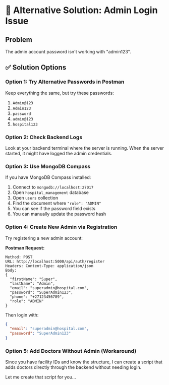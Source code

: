 # 🔐 Alternative Solution: Admin Login Issue

## Problem
The admin account password isn't working with "admin123".

## ✅ Solution Options

### **Option 1: Try Alternative Passwords in Postman**

Keep everything the same, but try these passwords:

1. `Admin@123`
2. `Admin123`  
3. `password`
4. `admin@123`
5. `hospital123`

### **Option 2: Check Backend Logs**

Look at your backend terminal where the server is running. When the server started, it might have logged the admin credentials.

### **Option 3: Use MongoDB Compass**

If you have MongoDB Compass installed:

1. Connect to `mongodb://localhost:27017`
2. Open `hospital_management` database
3. Open `users` collection
4. Find the document where `"role": "ADMIN"`
5. You can see if the password field exists
6. You can manually update the password hash

### **Option 4: Create New Admin via Registration**

Try registering a new admin account:

**Postman Request:**
```
Method: POST
URL: http://localhost:5000/api/auth/register
Headers: Content-Type: application/json
Body:
{
  "firstName": "Super",
  "lastName": "Admin",
  "email": "superadmin@hospital.com",
  "password": "SuperAdmin123",
  "phone": "+27123456789",
  "role": "ADMIN"
}
```

Then login with:
```json
{
  "email": "superadmin@hospital.com",
  "password": "SuperAdmin123"
}
```

### **Option 5: Add Doctors Without Admin (Workaround)**

Since you have facility IDs and know the structure, I can create a script that adds doctors directly through the backend without needing login.

Let me create that script for you...


